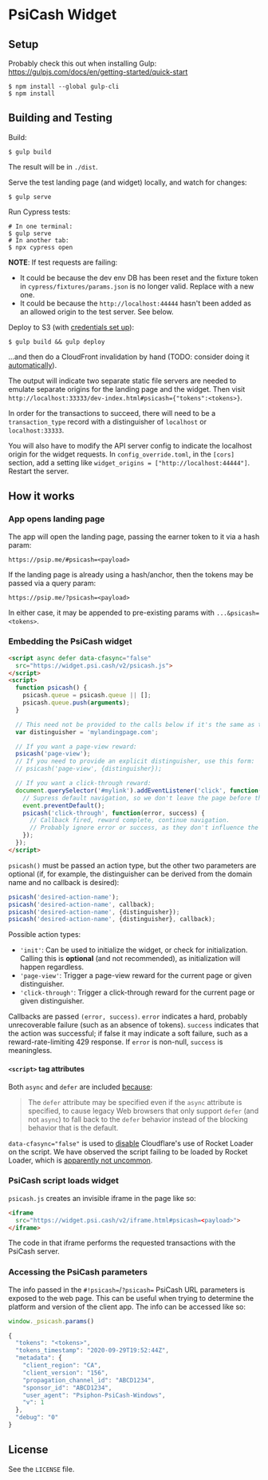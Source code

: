 # PsiCash Widget

## Setup

Probably check this out when installing Gulp: https://gulpjs.com/docs/en/getting-started/quick-start

```
$ npm install --global gulp-cli
$ npm install
```

## Building and Testing

Build:
```
$ gulp build
```
The result will be in `./dist`.

Serve the test landing page (and widget) locally, and watch for changes:
```
$ gulp serve
```

Run Cypress tests:
```
# In one terminal:
$ gulp serve
# In another tab:
$ npx cypress open
```

**NOTE**: If test requests are failing:
* It could be because the dev env DB has been reset and the fixture token in `cypress/fixtures/params.json` is no longer valid. Replace with a new one.
* It could be because the `http://localhost:44444` hasn't been added as an allowed origin to the test server. See below.

Deploy to S3 (with [credentials set up](https://docs.aws.amazon.com/sdk-for-javascript/v2/developer-guide/configuring-the-jssdk.html)):
```
$ gulp build && gulp deploy
```
...and then do a CloudFront invalidation by hand (TODO: consider doing it [automatically](https://www.npmjs.com/package/gulp-cloudfront-invalidate-aws-publish)).

The output will indicate two separate static file servers are needed to emulate separate origins for the landing page and the widget. Then visit `http://localhost:33333/dev-index.html#psicash={"tokens":<tokens>}`.

In order for the transactions to succeed, there will need to be a `transaction_type` record with a distinguisher of `localhost` or `localhost:33333`.

You will also have to modify the API server config to indicate the localhost origin for the widget requests. In `config_override.toml`, in the `[cors]` section, add a setting like `widget_origins = ["http://localhost:44444"]`. Restart the server.

## How it works

### App opens landing page

The app will open the landing page, passing the earner token to it via a hash param:

```no-highlight
https://psip.me/#psicash=<payload>
```

If the landing page is already using a hash/anchor, then the tokens may be passed via a query param:

```no-highlight
https://psip.me/?psicash=<payload>
```

In either case, it may be appended to pre-existing params with `...&psicash=<tokens>`.

### Embedding the PsiCash widget

```html
<script async defer data-cfasync="false"
  src="https://widget.psi.cash/v2/psicash.js">
</script>
<script>
  function psicash() {
    psicash.queue = psicash.queue || [];
    psicash.queue.push(arguments);
  }

  // This need not be provided to the calls below if it's the same as the page domain
  var distinguisher = 'mylandingpage.com';

  // If you want a page-view reward:
  psicash('page-view');
  // If you need to provide an explicit distinguisher, use this form:
  // psicash('page-view', {distinguisher});

  // If you want a click-through reward:
  document.querySelector('#mylink').addEventListener('click', function(event) {
    // Supress default navigation, so we don't leave the page before the reward completes
    event.preventDefault();
    psicash('click-through', function(error, success) {
      // Callback fired, reward complete, continue navigation.
      // Probably ignore error or success, as they don't influence the navigation.
    });
  });
</script>
```

`psicash()` must be passed an action type, but the other two parameters are optional (if, for example, the distinguisher can be derived from the domain name and no callback is desired):

```js
psicash('desired-action-name');
psicash('desired-action-name', callback);
psicash('desired-action-name', {distinguisher});
psicash('desired-action-name', {distinguisher}, callback);
```

Possible action types:
* `'init'`: Can be used to initialize the widget, or check for initialization. Calling this is **optional** (and not recommended), as initialization will happen regardless.
* `'page-view'`: Trigger a page-view reward for the current page or given distinguisher.
* `'click-through'`: Trigger a click-through reward for the current page or given distinguisher.

Callbacks are passed `(error, success)`. `error` indicates a hard, probably unrecoverable failure (such as an absence of tokens). `success` indicates that the action was successful; if false it may indicate a soft failure, such as a reward-rate-limiting 429 response. If `error` is non-null, `success` is meaningless.


#### `<script>` tag attributes

Both `async` and `defer` are included [because](https://html.spec.whatwg.org/multipage/scripting.html):
> The `defer` attribute may be specified even if the `async` attribute is specified, to cause legacy Web browsers that only support `defer` (and not `async`) to fall back to the `defer` behavior instead of the blocking behavior that is the default.

`data-cfasync="false"` is used to [disable](https://support.cloudflare.com/hc/en-us/articles/200169436--How-can-I-have-Rocket-Loader-ignore-my-script-s-in-Automatic-Mode-) Cloudflare's use of Rocket Loader on the script. We have observed the script failing to be loaded by Rocket Loader, which is [apparently not uncommon](https://support.cloudflare.com/hc/en-us/articles/200169456-Why-is-JavaScript-or-jQuery-not-working-on-my-site-).


### PsiCash script loads widget

`psicash.js` creates an invisible iframe in the page like so:

```html
<iframe
  src="https://widget.psi.cash/v2/iframe.html#psicash=<payload>">
</iframe>
```

The code in that iframe performs the requested transactions with the PsiCash server.

### Accessing the PsiCash parameters

The info passed in the `#!psicash=`/`?psicash=` PsiCash URL parameters is exposed to the web page. This can be useful when trying to determine the platform and version of the client app. The info can be accessed like so:

```javascript
window._psicash.params()

{
  "tokens": "<tokens>",
  "tokens_timestamp": "2020-09-29T19:52:44Z",
  "metadata": {
    "client_region": "CA",
    "client_version": "156",
    "propagation_channel_id": "ABCD1234",
    "sponsor_id": "ABCD1234",
    "user_agent": "Psiphon-PsiCash-Windows",
    "v": 1
  },
  "debug": "0"
}
```

## License

See the `LICENSE` file.
